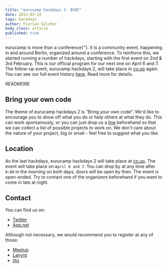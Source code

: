 ```yaml
---
title: "eurucamp hackdays 2: BYOC"
date: 2013-03-24
tags: hackdays
author: Florian Gilcher
body_class: article
published: true
---
```


eurucamp is more than a conference(&trade;). It is a community event, happening in and around Berlin, organized around a conference. To reinforce this, we started running a number of hackdays, starting with the first event on 2nd & 3rd February. This is our official program for our next one on April 6 and 7. The follow-up event, eurucamp hackdays 2, will take place in [co.up](http://co-up.de/events.html) again. You can see our full event history [here](https://tito.io/eurucamp/). Read more for details.

READMORE

## Bring your own code

The theme of eurucamp hackdays 2 is "Bring your own code". We'd like to encourage you to show off what you do or help others at what they do. This can work spontanously, or you can just drop us a [line](mailto:flo@andersground.net) beforehand so that we can collect a list of possible projects to work on. We don't care about the nature of your project, big or small - feel free to suggest what you like.

## Location

As the last hackdays, eurucamp hackdays 2 will take place at [co.up](http://co-up.de). The event will take place on `April 6 and 7`. You can drop by at any time after `9:00` in the morning on both days, doors will be open by then. The event is open-ended. Try to contact one of the organizers beforehand if you want to come in late at night.

## Contact

You can find us on:

* [Twitter](http://twitter.com/eurucamp)
* [App.net](https://alpha.app.net/eurucamp)

Although not necessary, we would recommend you to register at any of those:

* [Meetup](http://www.meetup.com/eurucamp-hackfests/events/108857812/)
* [Lanyrd](http://lanyrd.com/2013/euruhack2/)
* [tito](https://tito.io/eurucamp/eurucamp-2013-hackdays-2-bring-you-own-code)
